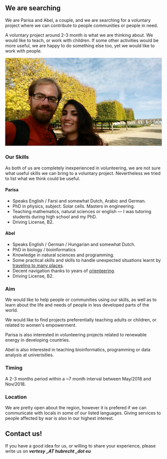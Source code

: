 ## We are searching

We are Parisa and Abel, a couple, and we are searching for a voluntary project where we can contribute to people communities or people in need. 

A voluntary project around 2-3 month is what we are thinking about. We would like to teach, or work with children. If some other activities would be more useful, we are happy to do something else too, yet we would like to work with people. 

![](AP.jpg)



### Our Skills

As both of us are completely inexperienced in volunteering, we are not sure what useful skills we can bring to a voluntary project. Nevertheless we tried to list what we think could be useful.

#### Parisa

- Speaks English / Farsi and somewhat Dutch, Arabic and German.
- PhD in physics, subject: Solar cells.  Masters in engineering.
- Teaching mathematics, natural sciences or english —  I was tutoring students during high school and my PhD.
- Driving License, B2.



#### Abel

- Speaks English / German / Hungarian and somewhat Dutch.
- PhD in biology / bioinformatics
- Knowledge in natural sciences and programming. 
- Some practical skills and skills to handle unexpected situations learnt by [traveling to many places](https://www.couchsurfing.com/people/vertesy.abel).
- Decent navigation thanks to years of [orienteering](https://en.wikipedia.org/wiki/Orienteering).
- Driving License, B2.



### Aim 

We would like to help people or communities using our skills, as well as to learn about the life and needs of people in less developed parts of the world.

We would like to find projects preferentially teaching adults or children, or related to women's empowerment.

Parisa is also interested in volunteering projects related to renewable energy in developing countries.

Abel is also interested in teaching bioinformatics, programming or data analysis at univerisities.

### Timing

A 2-3 months period within a ~7 month interval between May/2018 and Nov/2018.

### Location

We are pretty open about the region, however it is prefered if we can communicate with locals in some of our listed languages. Giving services to people affected by war is also in our highest interest. 

## Contact us!

If you have a good idea for us, or willing to share your experience, please write us on ***vertesy _AT hubrecht _dot eu***

